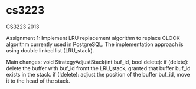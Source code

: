 cs3223
======

CS3223 2013

Assignment 1: Implement LRU replacement algorithm to replace CLOCK algorithm currently used in PostgreSQL.
The implementation approach is using double linked list (LRU_stack).

Main changes: 
void StrategyAdjustStack(int buf_id, bool delete):
if (delete): delete the buffer with buf_id fromt the LRU_stack, granted that buffer buf_id exists in the stack.
if (!delete): adjust the position of the buffer buf_id, move it to the head of the stack.